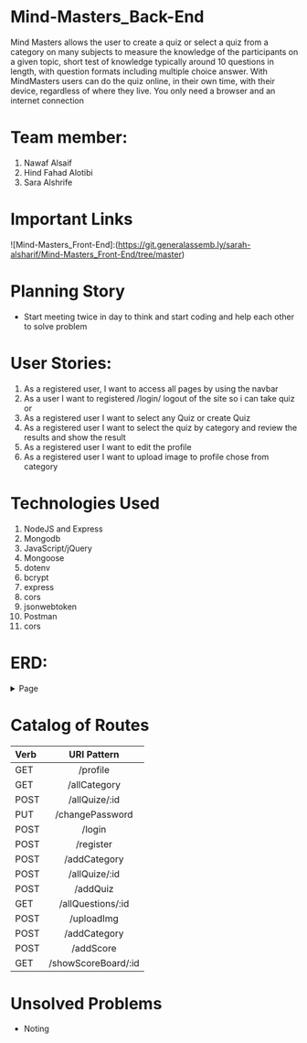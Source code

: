 # Mind-Masters_Back-End
Mind Masters allows the user to create a quiz or select a quiz from a category on many subjects to measure the knowledge of the participants on a given topic, short test of knowledge typically around 10 questions in length, with question formats including multiple choice answer. With MindMasters users can do the quiz online, in their own time, with their device, regardless of where they live. You only need a browser and an internet connection

# Team member:
1. Nawaf Alsaif 
2. Hind Fahad Alotibi
3. Sara Alshrife

# Important Links
![Mind-Masters_Front-End]:(https://git.generalassemb.ly/sarah-alsharif/Mind-Masters_Front-End/tree/master)



# Planning Story
- Start meeting twice in day to think and start coding and help each other to solve problem
# User Stories:
1. As a registered user, I want to access all pages by using the navbar 
2. As a user I want to registered /login/ logout of the site so i can take quiz or 
3. As a registered user I want to select any Quiz or create Quiz
4. As a registered user I want to select  the quiz by category and review the results and show the result  
5. As a registered user I want to edit the profile 
6. As a registered user I want to upload image to profile 
chose from category


# Technologies Used

1. NodeJS and Express
2. Mongodb
3. JavaScript/jQuery
4. Mongoose
5. dotenv
6. bcrypt
7. express  
8. cors
9. jsonwebtoken
10. Postman
11. cors


# ERD:
<details>

<summary> Page </summary>

![Imgur](https://i.imgur.com/N4I0r4k.jpg)

</details>


# Catalog of Routes
| Verb        | URI Pattern         | 
| :---        |    :----:           |        
| GET         |  /profile           | 
| GET         |  /allCategory       | 
| POST        |  /allQuize/:id      |
| PUT         |  /changePassword    | 
| POST        |  /login             |
| POST        |  /register          |
| POST        |   /addCategory      |
| POST        |  /allQuize/:id      |
| POST        |  /addQuiz           |
| GET         |  /allQuestions/:id  |
| POST        | /uploadImg          |
| POST        |  /addCategory       |
| POST        | /addScore           |
| GET         | /showScoreBoard/:id |



# Unsolved Problems
* Noting

